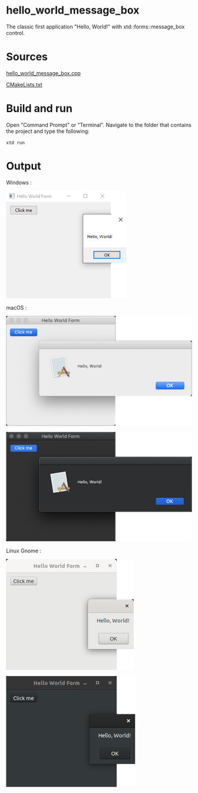# hello_world_message_box

The classic first application "Hello, World!" with xtd::forms::message_box control.

# Sources

[hello_world_message_box.cpp](hello_world_message_box.cpp)

[CMakeLists.txt](CMakeLists.txt)

# Build and run

Open "Command Prompt" or "Terminal". Navigate to the folder that contains the project and type the following:

```shell
xtd run
```

# Output

Windows :

![Screenshot](../../../docs/pictures/examples/hello_world_message_box_w.png)

macOS :

![Screenshot](../../../docs/pictures/examples/hello_world_message_box_m.png)

![Screenshot](../../../docs/pictures/examples/hello_world_message_box_md.png)

Linux Gnome :

![Screenshot](../../../docs/pictures/examples/hello_world_message_box_g.png)

![Screenshot](../../../docs/Pictures/examples/hello_world_message_box_gd.png)
